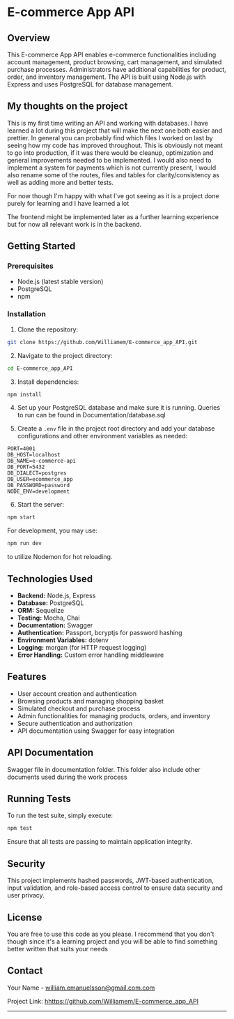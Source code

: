 # E-commerce App API

## Overview
This E-commerce App API enables e-commerce functionalities including account management, product browsing, cart management, and simulated purchase processes. Administrators have additional capabilities for product, order, and inventory management. The API is built using Node.js with Express and uses PostgreSQL for database management.

## My thoughts on the project
This is my first time writing an API and working with databases. I have learned a lot during this project that will make the next one both easier and prettier. In general you can probably find which files I worked on last by seeing how my code has improved throughout. This is obviously not meant to go into production, if it was there would be cleanup, optimization and general improvements needed to be implemented. I would also need to implement a system for payments which is not currently present, I would also rename some of the routes, files and tables for clarity/consistency as well as adding more and better tests.

For now though I'm happy with what I've got seeing as it is a project done purely for learning and I have learned a lot

The frontend might be implemented later as a further learning experience but for now all relevant work is in the backend.

## Getting Started

### Prerequisites
- Node.js (latest stable version)
- PostgreSQL
- npm

### Installation
1. Clone the repository:
```bash
git clone https://github.com/Williamem/E-commerce_app_API.git
```
2. Navigate to the project directory:
```bash
cd E-commerce_app_API
```
3. Install dependencies:
```bash
npm install
```
4. Set up your PostgreSQL database and make sure it is running. Queries to run can be found in Documentation/database.sql

5. Create a `.env` file in the project root directory and add your database configurations and other environment variables as needed:
```
PORT=4001
DB_HOST=localhost
DB_NAME=e-commerce-api
DB_PORT=5432
DB_DIALECT=postgres
DB_USER=ecommerce_app
DB_PASSWORD=password
NODE_ENV=development
```

6. Start the server:
```bash
npm start
```
For development, you may use:
```bash
npm run dev
```
to utilize Nodemon for hot reloading.

## Technologies Used

- **Backend:** Node.js, Express
- **Database:** PostgreSQL
- **ORM:** Sequelize
- **Testing:** Mocha, Chai
- **Documentation:** Swagger
- **Authentication:** Passport, bcryptjs for password hashing
- **Environment Variables:** dotenv
- **Logging:** morgan (for HTTP request logging)
- **Error Handling:** Custom error handling middleware

## Features
- User account creation and authentication
- Browsing products and managing shopping basket
- Simulated checkout and purchase process
- Admin functionalities for managing products, orders, and inventory
- Secure authentication and authorization
- API documentation using Swagger for easy integration

## API Documentation
Swagger file in documentation folder. This folder also include other documents used during the work process

## Running Tests
To run the test suite, simply execute:
```bash
npm test
```
Ensure that all tests are passing to maintain application integrity.

## Security
This project implements hashed passwords, JWT-based authentication, input validation, and role-based access control to ensure data security and user privacy.

## License
You are free to use this code as you please. I recommend that you don't though since it's a learning project and you will be able to find something better written that suits your needs

## Contact
Your Name - william.emanuelsson@gmail.com.com

Project Link: [hhttps://github.com/Williamem/E-commerce_app_API](https://github.com/Williamem/E-commerce_app_API)

---